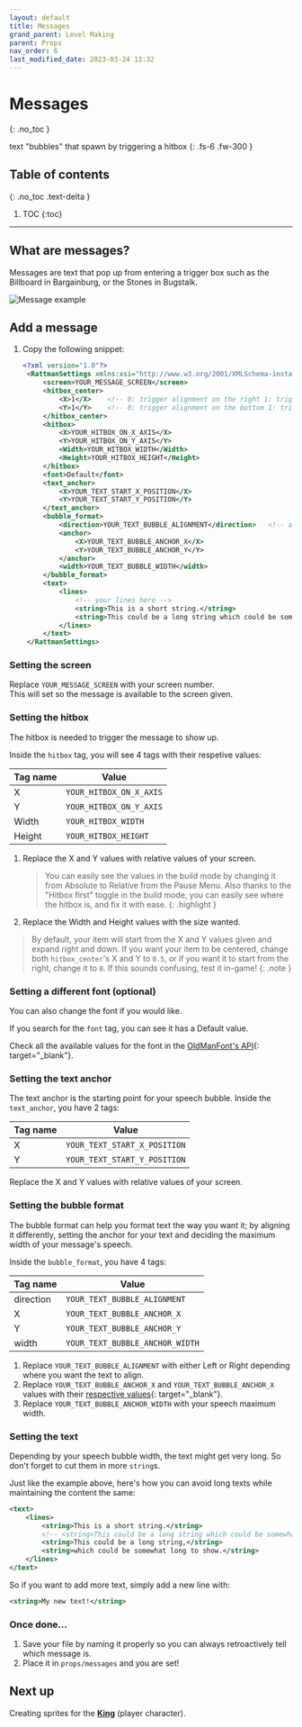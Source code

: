 ```yaml
---
layout: default
title: Messages
grand_parent: Level Making
parent: Props
nav_order: 6
last_modified_date: 2023-03-24 13:32
---
```


# Messages
{: .no_toc }

text "bubbles" that spawn by triggering a hitbox<!-- more -->
{: .fs-6 .fw-300 }

## Table of contents
{: .no_toc .text-delta }

1. TOC
{:toc}

---

## What are messages?

Messages are text that pop up from entering a trigger box such as the Billboard in Bargainburg, or the Stones in Bugstalk.

![Message example]({{site.baseurl}}/images/level-making/props/message_example.png)

<!-- ## Add a message (with Worldsmith)

🚧 Work in Progress. **No trespassing!** 🏗
{: .disclaimer } -->

## Add a message

1. Copy the following snippet:
   ```xml
   <?xml version="1.0"?>
    <RattmanSettings xmlns:xsi="http://www.w3.org/2001/XMLSchema-instance" xmlns:xsd="http://www.w3.org/2001/XMLSchema">
        <screen>YOUR_MESSAGE_SCREEN</screen>
        <hitbox_center>
            <X>1</X>    <!-- 0: trigger alignment on the right 1: trigger alignment on the left -->
            <Y>1</Y>    <!-- 0: trigger alignment on the bottom 1: trigger alignment on the up -->
        </hitbox_center>
        <hitbox>
            <X>YOUR_HITBOX_ON_X_AXIS</X>
            <Y>YOUR_HITBOX_ON_Y_AXIS</Y>
            <Width>YOUR_HITBOX_WIDTH</Width>
            <Height>YOUR_HITBOX_HEIGHT</Height>
        </hitbox>
        <font>Default</font>
        <text_anchor>
            <X>YOUR_TEXT_START_X_POSITION</X>
            <Y>YOUR_TEXT_START_Y_POSITION</Y>
        </text_anchor>
        <bubble_format>
            <direction>YOUR_TEXT_BUBBLE_ALIGNMENT</direction>	<!-- alignment text -->
            <anchor>
                <X>YOUR_TEXT_BUBBLE_ANCHOR_X</X>
                <Y>YOUR_TEXT_BUBBLE_ANCHOR_Y</Y>
            </anchor>
            <width>YOUR_TEXT_BUBBLE_WIDTH</width>
        </bubble_format>
        <text>
            <lines>
                <!-- your lines here -->
                <string>This is a short string.</string>
                <string>This could be a long string which could be somewhat long to show.</string>
            </lines>
        </text>
    </RattmanSettings>
   ```

### Setting the screen

Replace `YOUR_MESSAGE_SCREEN` with your screen number.<br>This will set so the message is available to the screen given.

### Setting the hitbox

The hitbox is needed to trigger the message to show up.

Inside the `hitbox` tag, you will see 4 tags with their respetive values:

Tag name|Value
---|---
X|`YOUR_HITBOX_ON_X_AXIS`
Y|`YOUR_HITBOX_ON_Y_AXIS`
Width|`YOUR_HITBOX_WIDTH`
Height|`YOUR_HITBOX_HEIGHT`

1. Replace the X and Y values with relative values of your screen.
    > You can easily see the values in the build mode by changing it from Absolute to Relative from the Pause Menu. Also thanks to the "Hitbox first" toggle in the build mode, you can easily see where the hitbox is, and fix it with ease.
    {: .highlight }
2. Replace the Width and Height values with the size wanted.

> By default, your item will start from the X and Y values given and expand right and down. If you want your item to be centered, change both `hitbox_center`'s X and Y to `0.5`, or if you want it to start from the right, change it to `0`. If this sounds confusing, test it in-game!
{: .note }

### Setting a different font (optional)

You can also change the font if you would like.

If you search for the `font` tag, you can see it has a Default value.

Check all the available values for the font in the [OldManFont's API]({{site.baseurl}}/api/props#oldmanfont){: target="_blank"}.

### Setting the text anchor

The text anchor is the starting point for your speech bubble. Inside the `text_anchor`, you have 2 tags:

Tag name|Value
---|---
X|`YOUR_TEXT_START_X_POSITION`
Y|`YOUR_TEXT_START_Y_POSITION`

Replace the X and Y values with relative values of your screen.

### Setting the bubble format

The bubble format can help you format text the way you want it; by aligning it differently, setting the anchor for your text and deciding the maximum width of your message's speech.

Inside the `bubble_format`, you have 4 tags:

Tag name|Value
---|---
direction|`YOUR_TEXT_BUBBLE_ALIGNMENT`
X|`YOUR_TEXT_BUBBLE_ANCHOR_X`
Y|`YOUR_TEXT_BUBBLE_ANCHOR_Y`
width|`YOUR_TEXT_BUBBLE_ANCHOR_WIDTH`

1. Replace `YOUR_TEXT_BUBBLE_ALIGNMENT` with either Left or Right depending where you want the text to align.
2. Replace `YOUR_TEXT_BUBBLE_ANCHOR_X` and `YOUR_TEXT_BUBBLE_ANCHOR_X` values with their [respective values]({{site.baseurl}}/api/props#speechbubbleformat){: target="_blank"}.
3. Replace `YOUR_TEXT_BUBBLE_ANCHOR_WIDTH` with your speech maximum width.

### Setting the text

Depending by your speech bubble width, the text might get very long. So don't forget to cut them in more `string`s.

Just like the example above, here's how you can avoid long texts while maintaining the content the same:
```xml
<text>
    <lines>
        <string>This is a short string.</string>
        <!-- <string>This could be a long string which could be somewhat long to show.</string> -->
        <string>This could be a long string,</string>
        <string>which could be somewhat long to show.</string>
    </lines>
</text>
```

So if you want to add more text, simply add a new line with:
```xml
<string>My new text!</string>
```

### Once done...

1. Save your file by naming it properly so you can always retroactively tell which message is.
2. Place it in `props/messages` and you are set!

## Next up

Creating sprites for the [**King**]({{site.baseurl}}/level-making/king)  (player character).